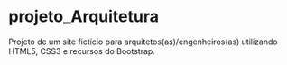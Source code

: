 # projeto_Arquitetura
Projeto de um site fictício para arquitetos(as)/engenheiros(as) utilizando HTML5, CSS3 e recursos do Bootstrap.
